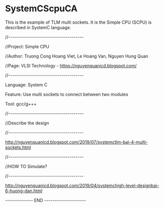 # SystemCScpuCA
This is the example of TLM multi sockets.
It is the Simple CPU (SCPU) is described in SystemC language.

//--------------------------------------

//Project: Simple CPU

//Author:  Truong Cong Hoang Viet, Le Hoang Van, Nguyen Hung Quan

//Page:    VLSI Technology - https://nguyenquanicd.blogspot.com/

//--------------------------------------

Language: System C

Feature: Use multi sockets to connect between two modules

Tool: gcc/g+++

//--------------------------------------

//Describe the design

//--------------------------------------

http://nguyenquanicd.blogspot.com/2019/07/systemctlm-bai-4-multi-sockets.html


//--------------------------------------

//HOW TO Simulate?

//--------------------------------------

http://nguyenquanicd.blogspot.com/2019/04/systemchigh-level-designbai-6-huong-dan.html

-------------- END ---------------------